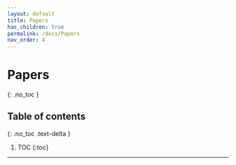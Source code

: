 ```yaml
---
layout: default
title: Papers
has_children: true
permalink: /docs/Papers
nav_order: 4
---
```


# Papers
{: .no_toc }

## Table of contents
{: .no_toc .text-delta }

1. TOC
{:toc}

---

